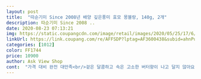 ```yaml
---
layout: post 
title:  "따순기미 Since 2008년 배양 깊은풍미 효모 몽블랑, 140g, 2개" 
description: 따순기미 Since 2008 ..
date: 2020-08-23 07:13:21 
img: https://static.coupangcdn.com/image/retail/images/2020/05/25/17/6/d43efd74-53b5-47a4-b40f-5fb0650c3fd9.jpg 
linkUrl: https://link.coupang.com/re/AFFSDP?lptag=AF3600438&subid=ahnPublicAsk&pageKey=1623906106&itemId=2770784426&vendorItemId=70760626648&traceid=V0-113-4309345ec133b7f3 
categories: [1012] 
color: FF1744 
price: 10900 
author: Ask View Shop 
cont:  "가격 대비 완전 대만족<br/>겉은 달콤하고 속은 고소한 버터향이 나고 달지 않아요쥬스나 커피 둘다 어울려요^^<br/>겉은 바삭.<br/> 안은 촉촉<br/>겉은 바삭하고 속은 촉촉하니 결이 살아 있어요<br/>기분 좋은 달달함에 버터의 향긋함까지<br/>넘 먹음직스럽게 생겼어요<br/>다이어트 해야 하는데 이 밤에 너무 맛있어서 실패네요ㅜㅜ든든하기까지 해서 한끼 식사 대용으로도<br/>막상 받아보니 막 구운 빵처럼 상태가 너무 좋아요<br/>맛도 좋아요.<br/> 겉은 달콤하고 속은 부드럽고 고소하고 좋습니다.<br/><br/>맛있다고 순삭 이네요^^<br/>먼저 포장 깔끔하고 신선하게 잘 왔고요.<br/><br/>모양도 앙증맞고 귀엽고 고급스러워 맘에 들고요.<br/><br/>밤에 학원에서 돌아오는 딸아이 간식으로 내놓았더니<br/>번잡스럽게 나갈 필요없이 이제 빵 주문도 이렇게^^<br/>보기도 좋지만 맛은 정말 환상적!! ♡<br/>빵 너무 맘에 들어요^^<br/>빵을 별로 찾아먹지 않는 편인데<br/>사진이 넘 예뻐서 충동구매<br/>선물용으로도 너무 좋을거 같아요<br/>아이들 간식, 브런치, 디저트에 다 어울릴 것 같아요<br/>양까지 넉넉해 가격이 하나도 아깝지 않았어요<br/>온 식구가 모두 맛있다 평하며 사이좋게 먹었어요.<br/><br/>일찍 배달되니 아침으로 ㅎㅎ<br/>좋고.<br/>손님 왔을때 과일과 함께 디저트로 내놓기도<br/>좋아요^^달인이 만들었다는데 인생빵 리스트에<br/>좋은 재료로 만들었다니 안심되고 더 빵맛을 즐기게 되네요.<br/><br/>추가 했어요<br/>추천합니다^^<br/>친환경 포장도 맘에 들었어요<br/>커피 한잔과 너무 맛나게 먹었어요<br/>커피, 우유에 잘 어울릴 맛이에요.<br/><br/>커피와도 너무 잘 어울려요<br/>크로와상을 좋아하는 딸아이의 간식 보던중 보게 되어 구매하게 되었어요에어프라이어에 살짝 돌려서<br/>패키지도 세련됐어요<br/>" 
---
```

